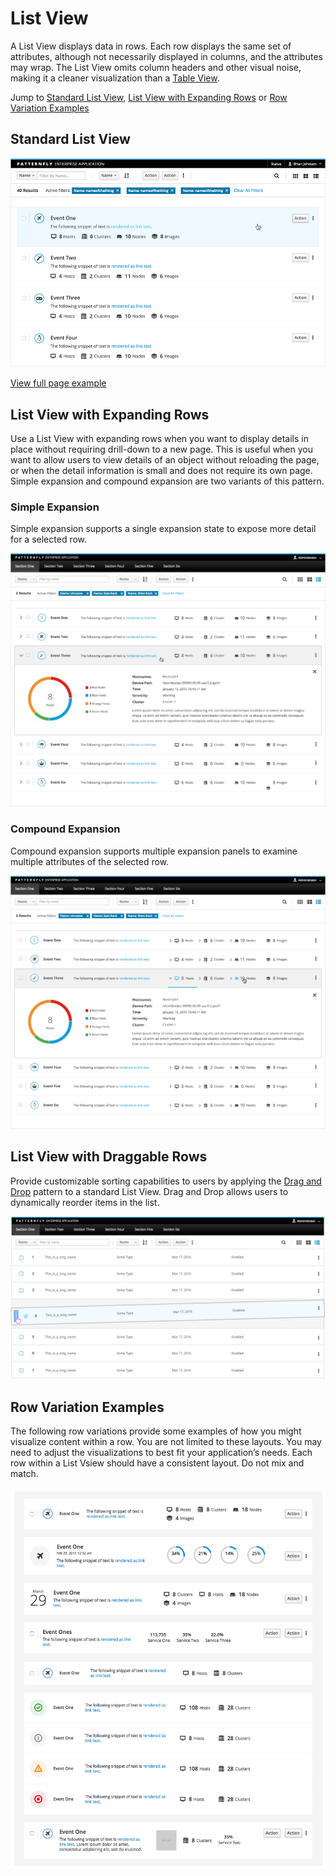 # List View

A List View displays data in rows. Each row displays the same set of attributes, although not necessarily displayed in columns, and the attributes may wrap. The List View omits column headers and other visual noise, making it a cleaner visualization than a [Table View](http://www.patternfly.org/pattern-library/content-views/table-view/).

Jump to [Standard List View](#standard-list-view), [List View with Expanding Rows](#list-view-with-expanding-rows) or [Row Variation Examples](#row-variation-examples)

## Standard List View

![List view](img/standard-list-view.png)

[View full page example](https://www.patternfly.org/pattern-library/content-views/list-view/list-view.html#_)

## List View with Expanding Rows


Use a List View with expanding rows when you want to display details in place without requiring drill-down to a new page. This is useful when you want to allow users to view details of an object without reloading the page, or when the detail information is small and does not require its own page. Simple expansion and compound expansion are two variants of this pattern.

### Simple Expansion

Simple expansion supports a single expansion state to expose more detail for a selected row.

![List view with an expanded row](img/list-view-simple-expansion.png)

### Compound Expansion

Compound expansion supports multiple expansion panels to examine multiple attributes of the selected row.

![List view with compound row expansion](img/list-view-compound-expansion.png)

## List View with Draggable Rows

Provide customizable sorting capabilities to users by applying the [Drag and Drop](https://www.patternfly.org/pattern-library/forms-and-controls/drag-and-drop/#/api) pattern to a standard List View. Drag and Drop allows users to dynamically reorder items in the list.

![List view with draggable rows](img/list-view-drag-and-drop.png)

## Row Variation Examples

The following row variations provide some examples of how you might visualize content within a row. You are not limited to these layouts. You may need to adjust the visualizations to best fit your application’s needs. Each row within a List Vsiew should have a consistent layout. Do not mix and match.

![List view row variations](img/list-view-variations.png)
